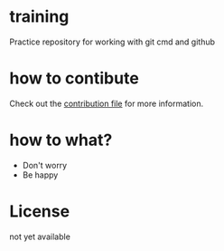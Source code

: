 # training
Practice repository for working with git cmd and github

# how to contibute
Check out the [contribution file](/CONTRIBUTION.md) for more information.

# how to what?
- Don't worry
- Be happy

# License
not yet available